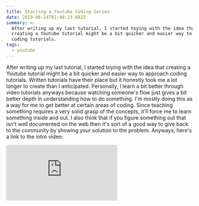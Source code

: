 ```yaml
---
title: Starting a Youtube Coding Series
date: 2019-06-24T01:40:23.682Z
summary: >-
  After writing up my last tutorial, I started toying with the idea that
  creating a Youtube tutorial might be a bit quicker and easier way to approach
  coding tutorials. 
tags:
  - youtube
---
```

<p>After writing up my last tutorial, I started toying with the idea that creating a Youtube tutorial might be a bit quicker and easier way to approach coding tutorials. Written tutorials have their place but it honestly took me a lot longer to create than I anticipated. Personally, I learn a bit better through video tutorials anyways because watching someone's flow just gives a bit better depth in understanding how to do something. I'm mostly doing this as a way for me to get better at certain areas of coding. Since teaching something requires a very solid grasp of the concepts, it'll force me to learn something inside and out. I also think that if you figure something out that isn't well documented on the web then it's sort of a good way to give back to the community by showing your solution to the problem. Anyways, here's a link to the intro video:</p>

<iframe  src="https://www.youtube.com/embed/2bItiHEV3lU" frameborder="0" allow="accelerometer; encrypted-media; gyroscope; picture-in-picture" allowfullscreen></iframe>
